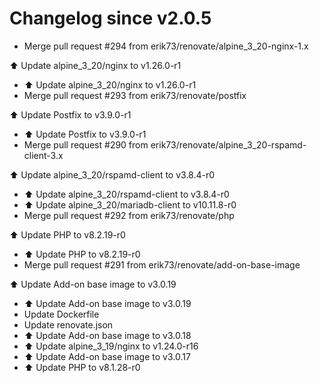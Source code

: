 # Changelog since v2.0.5
- Merge pull request #294 from erik73/renovate/alpine_3_20-nginx-1.x

⬆️ Update alpine_3_20/nginx to v1.26.0-r1 
- ⬆️ Update alpine_3_20/nginx to v1.26.0-r1 
- Merge pull request #293 from erik73/renovate/postfix

⬆️ Update Postfix to v3.9.0-r1 
- ⬆️ Update Postfix to v3.9.0-r1 
- Merge pull request #290 from erik73/renovate/alpine_3_20-rspamd-client-3.x

⬆️ Update alpine_3_20/rspamd-client to v3.8.4-r0 
- ⬆️ Update alpine_3_20/rspamd-client to v3.8.4-r0 
- ⬆️ Update alpine_3_20/mariadb-client to v10.11.8-r0 
- Merge pull request #292 from erik73/renovate/php

⬆️ Update PHP to v8.2.19-r0 
- ⬆️ Update PHP to v8.2.19-r0 
- Merge pull request #291 from erik73/renovate/add-on-base-image

⬆️ Update Add-on base image to v3.0.19 
- ⬆️ Update Add-on base image to v3.0.19 
- Update Dockerfile 
- Update renovate.json 
- ⬆️ Update Add-on base image to v3.0.18 
- ⬆️ Update alpine_3_19/nginx to v1.24.0-r16 
- ⬆️ Update Add-on base image to v3.0.17 
- ⬆️ Update PHP to v8.1.28-r0 
